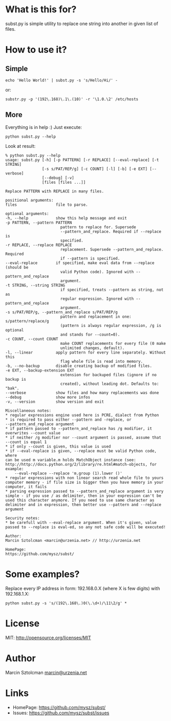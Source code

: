 What is this for?
=================

subst.py is simple utility to replace one string into another in given list of files.

How to use it?
==============

Simple
------

    echo 'Hello World!' | subst.py -s 's/Hello/Hi/' -

or:

    substr.py -p '(192\.168)\.1\.(10)' -r '\1.0.\2' /etc/hosts

More
----

Everything is in help :) Just execute:

    python subst.py --help

Look at result:

    % python subst.py --help                                 
    usage: subst.py [-h] [-p PATTERN] [-r REPLACE] [--eval-replace] [-t STRING]
                    [-s s/PAT/REP/g] [-c COUNT] [-l] [-b] [-e EXT] [--verbose]
                    [--debug] [-v]
                    [files [files ...]]
    
    Replace PATTERN with REPLACE in many files.
    
    positional arguments:
    files                 file to parse.
    
    optional arguments:
    -h, --help            show this help message and exit
    -p PATTERN, --pattern PATTERN
                            pattern to replace for. Supersede
                            --pattern_and_replace. Required if --replace is
                            specified.
    -r REPLACE, --replace REPLACE
                            replacement. Supersede --pattern_and_replace. Required
                            if --pattern is specified.
    --eval-replace        if specified, make eval data from --replace (should be
                            valid Python code). Ignored with --pattern_and_replace
                            argument.
    -t STRING, --string STRING
                            if specified, treats --pattern as string, not as
                            regular expression. Ignored with --pattern_and_replace
                            argument.
    -s s/PAT/REP/g, --pattern_and_replace s/PAT/REP/g
                            pattern and replacement in one: s/pattern/replace/g
                            (pattern is always regular expression, /g is optional
                            and stands for --count=0).
    -c COUNT, --count COUNT
                            make COUNT replacements for every file (0 make
                            unlimited changes, default).
    -l, --linear          apply pattern for every line separately. Without this
                            flag whole file is read into memory.
    -b, --no-backup       disable creating backup of modified files.
    -e EXT, --backup-extension EXT
                            extension for backuped files (ignore if no backup is
                            created), without leading dot. Defaults to: "bak".
    --verbose             show files and how many replacements was done
    --debug               show more infos
    -v, --version         show version and exit
    
    Miscellaneous notes:
    * regular expressions engine used here is PCRE, dialect from Python
    * is required to pass either --pattern and -replace, or
    --pattern_and_replace argument
    * if pattern passed to --pattern_and_replace has /g modifier, it
    overwrites --count value
    * if neither /g modifier nor --count argument is passed, assume that
    --count is equal 1
    * if only --count is given, this value is used
    * if --eval-replace is given, --replace must be valid Python code, where
    can be used m variable.m holds MatchObject instance (see:
    http://http://docs.python.org/2/library/re.html#match-objects, for
    example:
        --eval-replace --replace 'm.group (1).lower ()'
    * regular expressions with non linear search read whole file to yours
    computer memory - if file size is bigger then you have memory in your
    computer, it fails
    * parsing expression passed to --pattern_and_replace argument is very
    simple - if you use / as delimiter, then in your expression can't be
    used this character anymore. If you need to use same character as
    delimiter and in expression, then better use --pattern and --replace
    argument
    
    Security notes:
    * be carefull with --eval-replace argument. When it's given, value
    passed to --replace is eval-ed, so any not safe code will be executed!
    
    Author:
    Marcin Sztolcman <marcin@urzenia.net> // http://urzenia.net
    
    HomePage:
    https://github.com/mysz/subst/

Some examples?
==============

Replace every IP address in form: 192.168.0.X (where X is few digits) with
192.168.1.X:

    python subst.py -s 's/(192\.168\.)0(\.\d+)/\11\2/g' *

License
=======

MIT: http://opensource.org/licenses/MIT

Author
======

Marcin Sztolcman <marcin@urzenia.net>

Links
=====

* HomePage: https://github.com/mysz/subst/
* Issues:   https://github.com/mysz/subst/issues
